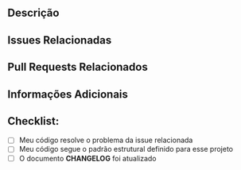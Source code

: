 ## Descrição

## Issues Relacionadas

## Pull Requests Relacionados

## Informações Adicionais

## Checklist:
- [ ] Meu código resolve o problema da issue relacionada
- [ ] Meu código segue o padrão estrutural definido para esse projeto
- [ ] O documento **CHANGELOG** foi atualizado
